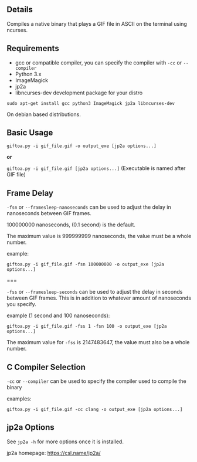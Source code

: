 ## Details

Compiles a native binary that plays a GIF file in ASCII on the terminal using ncurses.


## Requirements

* gcc or compatible compiler, you can specify the compiler with `-cc` or `--compiler`
* Python 3.x
* ImageMagick
* jp2a
* libncurses-dev development package for your distro


`sudo apt-get install gcc python3 ImageMagick jp2a libncurses-dev`

On debian based distributions.


## Basic Usage

`giftoa.py -i gif_file.gif -o output_exe [jp2a options...]`

**or**

`giftoa.py -i gif_file.gif [jp2a options...]`  (Executable is named after GIF file)


## Frame Delay


`-fsn` or `--framesleep-nanoseconds` can be used to adjust the delay in nanoseconds between GIF frames.

100000000 nanoseconds, (0.1 second) is the default.

The maximum value is 999999999 nanoseconds, the value must be a whole number.


example:

`giftoa.py -i gif_file.gif -fsn 100000000 -o output_exe [jp2a options...]`


===


`-fss` or `--framesleep-seconds` can be used to adjust the delay in seconds between GIF frames.
This is in addition to whatever amount of nanoseconds you specify.


example (1 second and 100 nanoseconds):

`giftoa.py -i gif_file.gif -fss 1 -fsn 100 -o output_exe [jp2a options...]`


The maximum value for `-fss` is 2147483647, the value must also be a whole number.


## C Compiler Selection


`-cc` or `--compiler` can be used to specify the compiler used to compile the binary

examples:

`giftoa.py -i gif_file.gif -cc clang -o output_exe [jp2a options...]`


## jp2a Options


See `jp2a -h` for more options once it is installed.

jp2a homepage: https://csl.name/jp2a/
